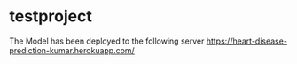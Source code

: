 # testproject

The Model has been deployed to the following server https://heart-disease-prediction-kumar.herokuapp.com/
